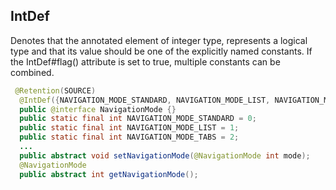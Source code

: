 IntDef
---
Denotes that the annotated element of integer type, represents a logical type and that its value should be one of the explicitly named constants. If the IntDef#flag() attribute is set to true, multiple constants can be combined.
```java
 @Retention(SOURCE)
  @IntDef({NAVIGATION_MODE_STANDARD, NAVIGATION_MODE_LIST, NAVIGATION_MODE_TABS})
  public @interface NavigationMode {}
  public static final int NAVIGATION_MODE_STANDARD = 0;
  public static final int NAVIGATION_MODE_LIST = 1;
  public static final int NAVIGATION_MODE_TABS = 2;
  ...
  public abstract void setNavigationMode(@NavigationMode int mode);
  @NavigationMode
  public abstract int getNavigationMode();
```
